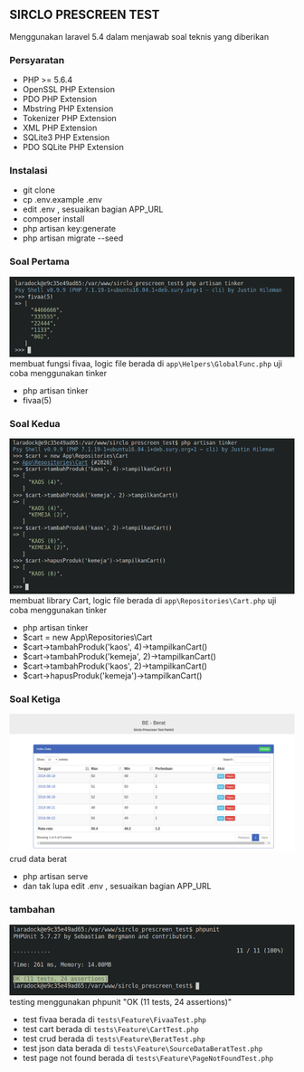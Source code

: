 ## SIRCLO PRESCREEN TEST
Menggunakan laravel 5.4 dalam menjawab soal teknis yang diberikan

### Persyaratan
- PHP >= 5.6.4
- OpenSSL PHP Extension
- PDO PHP Extension
- Mbstring PHP Extension
- Tokenizer PHP Extension
- XML PHP Extension
- SQLite3 PHP Extension
- PDO SQLite PHP Extension

### Instalasi
- git clone
- cp .env.example .env
- edit .env  , sesuaikan bagian APP_URL
- composer install
- php artisan key:generate
- php artisan migrate --seed

### Soal Pertama
![fivaa](public/img/fivaa.png)
membuat fungsi fivaa, logic file berada di `app\Helpers\GlobalFunc.php`
uji coba menggunakan tinker
- php artisan tinker
- fivaa(5)

### Soal Kedua
![cart](public/img/cart.png)
membuat library Cart, logic file berada di `app\Repositories\Cart.php`
uji coba menggunakan tinker
- php artisan tinker
- $cart = new App\Repositories\Cart
- $cart->tambahProduk('kaos', 4)->tampilkanCart()
- $cart->tambahProduk('kemeja', 2)->tampilkanCart()
- $cart->tambahProduk('kaos', 2)->tampilkanCart()
- $cart->hapusProduk('kemeja')->tampilkanCart()

### Soal Ketiga
![crud](public/img/crud1.png)
crud data berat
- php artisan serve
- dan tak lupa edit .env  , sesuaikan bagian APP_URL

### tambahan
![phpunit](public/img/phpunit.png)
testing menggunakan phpunit "OK (11 tests, 24 assertions)"
- test fivaa berada di `tests\Feature\FivaaTest.php`
- test cart berada di `tests\Feature\CartTest.php`
- test crud berada di `tests\Feature\BeratTest.php`
- test json data berada di `tests\Feature\SourceDataBeratTest.php`
- test page not found berada di `tests\Feature\PageNotFoundTest.php`